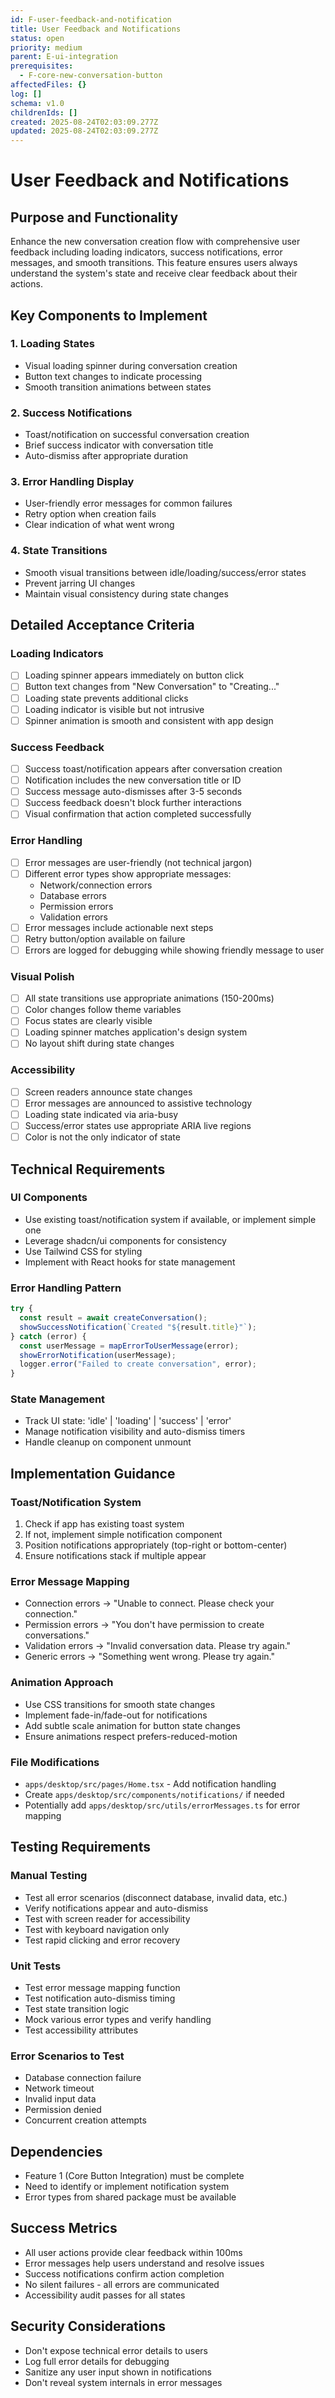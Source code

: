 ```yaml
---
id: F-user-feedback-and-notification
title: User Feedback and Notifications
status: open
priority: medium
parent: E-ui-integration
prerequisites:
  - F-core-new-conversation-button
affectedFiles: {}
log: []
schema: v1.0
childrenIds: []
created: 2025-08-24T02:03:09.277Z
updated: 2025-08-24T02:03:09.277Z
---
```


# User Feedback and Notifications

## Purpose and Functionality

Enhance the new conversation creation flow with comprehensive user feedback including loading indicators, success notifications, error messages, and smooth transitions. This feature ensures users always understand the system's state and receive clear feedback about their actions.

## Key Components to Implement

### 1. Loading States

- Visual loading spinner during conversation creation
- Button text changes to indicate processing
- Smooth transition animations between states

### 2. Success Notifications

- Toast/notification on successful conversation creation
- Brief success indicator with conversation title
- Auto-dismiss after appropriate duration

### 3. Error Handling Display

- User-friendly error messages for common failures
- Retry option when creation fails
- Clear indication of what went wrong

### 4. State Transitions

- Smooth visual transitions between idle/loading/success/error states
- Prevent jarring UI changes
- Maintain visual consistency during state changes

## Detailed Acceptance Criteria

### Loading Indicators

- [ ] Loading spinner appears immediately on button click
- [ ] Button text changes from "New Conversation" to "Creating..."
- [ ] Loading state prevents additional clicks
- [ ] Loading indicator is visible but not intrusive
- [ ] Spinner animation is smooth and consistent with app design

### Success Feedback

- [ ] Success toast/notification appears after conversation creation
- [ ] Notification includes the new conversation title or ID
- [ ] Success message auto-dismisses after 3-5 seconds
- [ ] Success feedback doesn't block further interactions
- [ ] Visual confirmation that action completed successfully

### Error Handling

- [ ] Error messages are user-friendly (not technical jargon)
- [ ] Different error types show appropriate messages:
  - Network/connection errors
  - Database errors
  - Permission errors
  - Validation errors
- [ ] Error messages include actionable next steps
- [ ] Retry button/option available on failure
- [ ] Errors are logged for debugging while showing friendly message to user

### Visual Polish

- [ ] All state transitions use appropriate animations (150-200ms)
- [ ] Color changes follow theme variables
- [ ] Focus states are clearly visible
- [ ] Loading spinner matches application's design system
- [ ] No layout shift during state changes

### Accessibility

- [ ] Screen readers announce state changes
- [ ] Error messages are announced to assistive technology
- [ ] Loading state indicated via aria-busy
- [ ] Success/error states use appropriate ARIA live regions
- [ ] Color is not the only indicator of state

## Technical Requirements

### UI Components

- Use existing toast/notification system if available, or implement simple one
- Leverage shadcn/ui components for consistency
- Use Tailwind CSS for styling
- Implement with React hooks for state management

### Error Handling Pattern

```typescript
try {
  const result = await createConversation();
  showSuccessNotification(`Created "${result.title}"`);
} catch (error) {
  const userMessage = mapErrorToUserMessage(error);
  showErrorNotification(userMessage);
  logger.error("Failed to create conversation", error);
}
```

### State Management

- Track UI state: 'idle' | 'loading' | 'success' | 'error'
- Manage notification visibility and auto-dismiss timers
- Handle cleanup on component unmount

## Implementation Guidance

### Toast/Notification System

1. Check if app has existing toast system
2. If not, implement simple notification component
3. Position notifications appropriately (top-right or bottom-center)
4. Ensure notifications stack if multiple appear

### Error Message Mapping

- Connection errors → "Unable to connect. Please check your connection."
- Permission errors → "You don't have permission to create conversations."
- Validation errors → "Invalid conversation data. Please try again."
- Generic errors → "Something went wrong. Please try again."

### Animation Approach

- Use CSS transitions for smooth state changes
- Implement fade-in/fade-out for notifications
- Add subtle scale animation for button state changes
- Ensure animations respect prefers-reduced-motion

### File Modifications

- `apps/desktop/src/pages/Home.tsx` - Add notification handling
- Create `apps/desktop/src/components/notifications/` if needed
- Potentially add `apps/desktop/src/utils/errorMessages.ts` for error mapping

## Testing Requirements

### Manual Testing

- Test all error scenarios (disconnect database, invalid data, etc.)
- Verify notifications appear and auto-dismiss
- Test with screen reader for accessibility
- Test with keyboard navigation only
- Test rapid clicking and error recovery

### Unit Tests

- Test error message mapping function
- Test notification auto-dismiss timing
- Test state transition logic
- Mock various error types and verify handling
- Test accessibility attributes

### Error Scenarios to Test

- Database connection failure
- Network timeout
- Invalid input data
- Permission denied
- Concurrent creation attempts

## Dependencies

- Feature 1 (Core Button Integration) must be complete
- Need to identify or implement notification system
- Error types from shared package must be available

## Success Metrics

- All user actions provide clear feedback within 100ms
- Error messages help users understand and resolve issues
- Success notifications confirm action completion
- No silent failures - all errors are communicated
- Accessibility audit passes for all states

## Security Considerations

- Don't expose technical error details to users
- Log full error details for debugging
- Sanitize any user input shown in notifications
- Don't reveal system internals in error messages
